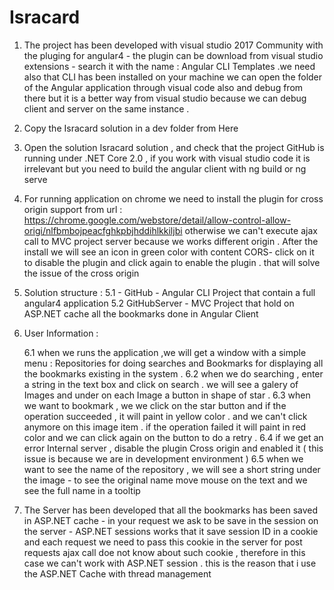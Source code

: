 # Isracard

1. The project has been developed with visual studio 2017 Community with the pluging for angular4 - the plugin can be download from visual studio extensions  - search it with the name : Angular CLI Templates .we need also that CLI has been installed on your machine 
we can open the folder of the Angular application through visual code also and debug from there but it is a better way from visual studio because we can debug client and server on the same instance .

2. Copy the Isracard solution in a dev folder from Here 
3. Open the solution Isracard solution , and check that the project GitHub is running under .NET Core 2.0 , if you work with visual studio code it is irrelevant but you need to build the angular client with ng build or ng serve 

4. For running application on chrome we need to install the plugin for cross origin support from url : 
   https://chrome.google.com/webstore/detail/allow-control-allow-origi/nlfbmbojpeacfghkpbjhddihlkkiljbi
   otherwise we can't  execute  ajax call to MVC project server because we works different origin . 
   After the install we will see an icon in green color with content CORS- click on it to disable the plugin and click again to enable the plugin . that will solve the issue of the cross origin 

5. Solution structure : 
  5.1 -  GitHub - Angular CLI Project that contain a full angular4 application 
  5.2    GitHubServer -  MVC Project that hold on ASP.NET cache all the bookmarks done in Angular Client 
 
 6. User Information : 
 
    6.1 when we runs the application ,we will get a window with  a simple menu :  Repositories for doing searches and Bookmarks for displaying all the bookmarks existing in the system . 
    6.2 when we do searching , enter a string in the text box and click on search . we will see a galery of Images and under on each Image a button in shape of star .
    6.3 when we want to bookmark , we we click on the star button and if the operation succeeded , it will paint in yellow color . and we can't  click anymore on this image item . if the operation failed it will paint in red color and we can click again on the button to do a retry . 
    6.4 if we get an error Internal server , disable the plugin Cross origin and enabled it ( this issue is because we are in development environment ) 
    6.5 when we want to see the name of the repository , we will see a short string under the image - to see the original name move mouse on the text and we see the full name in a tooltip
    
  7. The Server has been developed that all the bookmarks has been saved in ASP.NET cache - in your request we ask to be save in the session on the server - ASP.NET sessions works that it save session ID in a cookie and each request we need to pass this cookie in the server for post requests 
  ajax call doe not know about such cookie , therefore in this case we can't work with ASP.NET session . this is the reason that i use the ASP.NET Cache with thread management 
  
  
